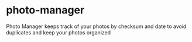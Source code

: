 # photo-manager
Photo Manager keeps track of your photos by checksum and date to avoid duplicates and keep your photos organized
